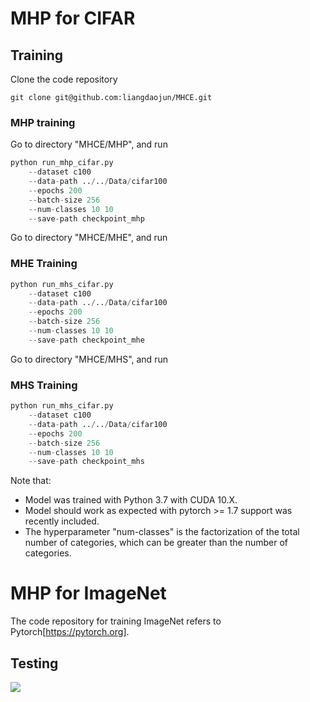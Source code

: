 # MHP for CIFAR

## Training
Clone the code repository
```git
git clone git@github.com:liangdaojun/MHCE.git
```

### MHP training
Go to directory "MHCE/MHP", and run
```python
python run_mhp_cifar.py 
    --dataset c100 
    --data-path ../../Data/cifar100  
    --epochs 200
    --batch-size 256  
    --num-classes 10 10 
    --save-path checkpoint_mhp
```
Go to directory "MHCE/MHE", and run
### MHE Training
```python
python run_mhs_cifar.py 
    --dataset c100 
    --data-path ../../Data/cifar100  
    --epochs 200
    --batch-size 256  
    --num-classes 10 10 
    --save-path checkpoint_mhe
```

Go to directory "MHCE/MHS", and run
### MHS Training
```python
python run_mhs_cifar.py 
    --dataset c100 
    --data-path ../../Data/cifar100  
    --epochs 200
    --batch-size 256  
    --num-classes 10 10 
    --save-path checkpoint_mhs
```

Note that:
- Model was trained with Python 3.7 with CUDA 10.X.
- Model should work as expected with pytorch >= 1.7 support was recently included.
- The hyperparameter "num-classes" is the factorization of the total number of categories, which can be greater than the number of categories.

# MHP for ImageNet
The code repository for training ImageNet refers to Pytorch[https://pytorch.org].

## Testing

<img src="https://github.com/liangdaojun/MHCE/blob/main/Images/MHCE_Classification.jpg">
